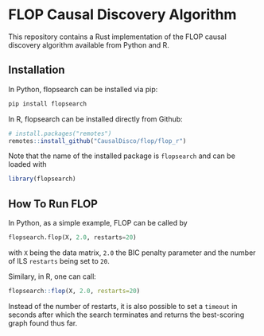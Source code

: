 # FLOP Causal Discovery Algorithm

This repository contains a Rust implementation of the FLOP causal discovery algorithm available from Python and R. 

## Installation
In Python, flopsearch can be installed via pip:

```bash
pip install flopsearch
```

In R, flopsearch can be installed directly from Github:

``` r
# install.packages("remotes")
remotes::install_github("CausalDisco/flop/flop_r")
```

Note that the name of the installed package is ```flopsearch``` and can be loaded with
``` r
library(flopsearch)
```

## How To Run FLOP
In Python, as a simple example, FLOP can be called by
``` py
flopsearch.flop(X, 2.0, restarts=20)
```
with ```X``` being the data matrix, ```2.0``` the BIC penalty parameter and the number of ILS ```restarts``` being set to ```20```.

Similary, in R, one can call:
``` r
flopsearch::flop(X, 2.0, restarts=20)
```

Instead of the number of restarts, it is also possible to set a ```timeout``` in seconds after which the search terminates and returns the best-scoring graph found thus far.
